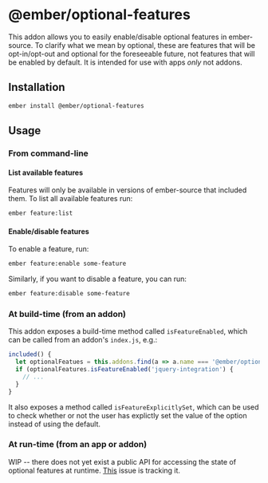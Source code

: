 # @ember/optional-features

This addon allows you to easily enable/disable optional features in ember-source. To clarify what we mean by optional, these are features that will be opt-in/opt-out and optional for the foreseeable future, not features that will be enabled by default. It is intended for use with apps *only* not addons.

## Installation

```bash
ember install @ember/optional-features
```

## Usage

### From command-line

#### List available features

Features will only be available in versions of ember-source that included them. To list all available features run:

```bash
ember feature:list
```

#### Enable/disable features

To enable a feature, run:

```bash
ember feature:enable some-feature
```

Similarly, if you want to disable a feature, you can run:

```bash
ember feature:disable some-feature
```

### At build-time (from an addon)

This addon exposes a build-time method called `isFeatureEnabled`, which can be called from an addon's `index.js`, e.g.:

```javascript
included() {
  let optionalFeatues = this.addons.find(a => a.name === '@ember/optional-features');
  if (optionalFeatures.isFeatureEnabled('jquery-integration') {
    // ...
  }
}
```

It also exposes a method called `isFeatureExplicitlySet`, which can be used to check whether or not the user has explictly set the value of the option instead of using the default.

### At run-time (from an app or addon)

WIP -- there does not yet exist a public API for accessing the state of optional features at runtime. [This](https://github.com/pzuraq/ember-compatibility-helpers/issues/27) issue is tracking it.
